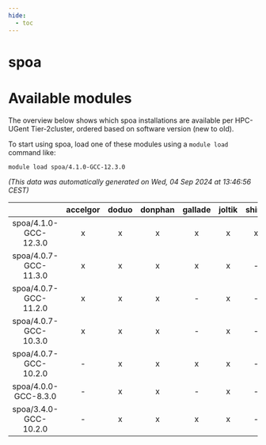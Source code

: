 ```yaml
---
hide:
  - toc
---
```


spoa
====

# Available modules


The overview below shows which spoa installations are available per HPC-UGent Tier-2cluster, ordered based on software version (new to old).

To start using spoa, load one of these modules using a `module load` command like:

```shell
module load spoa/4.1.0-GCC-12.3.0
```

*(This data was automatically generated on Wed, 04 Sep 2024 at 13:46:56 CEST)*  

| |accelgor|doduo|donphan|gallade|joltik|shinx|skitty|
| :---: | :---: | :---: | :---: | :---: | :---: | :---: | :---: |
|spoa/4.1.0-GCC-12.3.0|x|x|x|x|x|x|x|
|spoa/4.0.7-GCC-11.3.0|x|x|x|x|x|-|x|
|spoa/4.0.7-GCC-11.2.0|x|x|x|-|x|-|x|
|spoa/4.0.7-GCC-10.3.0|x|x|x|-|x|-|x|
|spoa/4.0.7-GCC-10.2.0|-|x|x|x|x|-|x|
|spoa/4.0.0-GCC-8.3.0|-|x|x|-|x|-|x|
|spoa/3.4.0-GCC-10.2.0|-|x|x|x|x|-|x|
